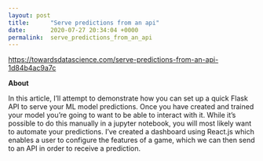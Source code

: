 ```yaml
---
layout: post
title:      "Serve predictions from an api"
date:       2020-07-27 20:34:04 +0000
permalink:  serve_predictions_from_an_api
---
```



https://towardsdatascience.com/serve-predictions-from-an-api-1d84b4ac9a7c

**About**

In this article, I’ll attempt to demonstrate how you can set up a quick Flask API to serve your ML model predictions.
Once you have created and trained your model you’re going to want to be able to interact with it. While it’s possible to do this manually in a jupyter notebook, you will most likely want to automate your predictions.
I’ve created a dashboard using React.js which enables a user to configure the features of a game, which we can then send to an API in order to receive a prediction.
